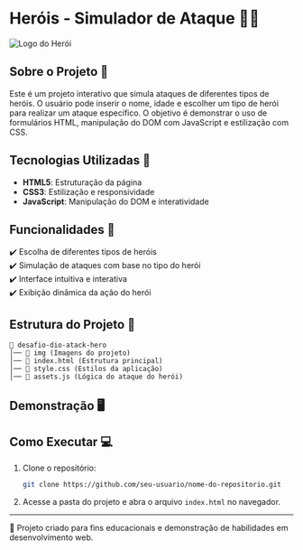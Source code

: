 # Heróis - Simulador de Ataque 🦸‍♂️

![Logo do Herói](./img/logo%20do%20heroi.png)

## Sobre o Projeto 📝
Este é um projeto interativo que simula ataques de diferentes tipos de heróis. O usuário pode inserir o nome, idade e escolher um tipo de herói para realizar um ataque específico. O objetivo é demonstrar o uso de formulários HTML, manipulação do DOM com JavaScript e estilização com CSS.

## Tecnologias Utilizadas 🚀
- **HTML5**: Estruturação da página
- **CSS3**: Estilização e responsividade
- **JavaScript**: Manipulação do DOM e interatividade

## Funcionalidades 📌
✔️ Escolha de diferentes tipos de heróis  
✔️ Simulação de ataques com base no tipo do herói  
✔️ Interface intuitiva e interativa  
✔️ Exibição dinâmica da ação do herói 

## Estrutura do Projeto 📂
```
📁 desafio-dio-atack-hero
│── 📁 img (Imagens do projeto)
│── 📄 index.html (Estrutura principal)
│── 📄 style.css (Estilos da aplicação)
│── 📄 assets.js (Lógica do ataque do herói)
```

## Demonstração 🖥️


## Como Executar 💻
1. Clone o repositório:
   ```bash
   git clone https://github.com/seu-usuario/nome-do-repositorio.git
   ```
2. Acesse a pasta do projeto e abra o arquivo `index.html` no navegador.


---
📝 Projeto criado para fins educacionais e demonstração de habilidades em desenvolvimento web.

